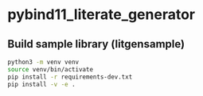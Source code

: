 # pybind11_literate_generator


## Build sample library (litgensample)

````bash
python3 -m venv venv
source venv/bin/activate
pip install -r requirements-dev.txt
pip install -v -e .
````

